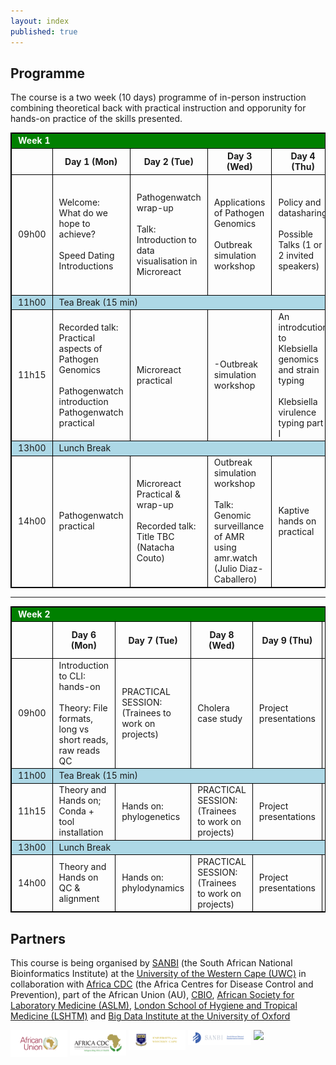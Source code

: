 ```yaml
---
layout: index
published: true
---
```

## Programme

The course is a two week (10 days) programme of in-person instruction combining theoretical back with practical instruction and opporunity for hands-on practice of the skills presented.

<!-- LEAVE THIS TABLE ALONE - the rest of the page continues where it says BELOWTHETABLE -->

<style>
    td, th, table { border: 1px solid black; }
    td, th {padding-left: 10px; padding-right: 10px; }
    th { font-weight: bold }
    .break { background: lightblue; }
    .weekheader { background: green; color: white }
</style>

<table>
  <tr class="weekheader">
    <td colspan="6">
      <strong>Week 1</strong>
    </td>
  </tr>
  <tr style="border: 1px solid black;">
    <td></td>
    <th>Day 1 (Mon)</th>
    <th>Day 2 (Tue)</th>
    <th>Day 3 (Wed)</th>
    <th>Day 4 (Thu)</th>
    <th>Day 5 (Fri)</th>
  </tr>
  <tr>
    <td>09h00</td>
    <td>Welcome: What do we hope to achieve?<br><br>Speed Dating Introductions</td>
    <td>Pathogenwatch wrap-up<br><br>Talk: Introduction to data visualisation in Microreact</td>
    <td>Applications of Pathogen Genomics<br><br>Outbreak simulation workshop</td> 
    <td>Policy and datasharing<br><br>Possible Talks (1 or 2 invited speakers)</td> 
    <td>Kaptive hands on practical: review and discussion<br><br>Klebsiella virulence typing part II</td> 
   
  
  </tr>
  <tr class="break">
    <td>11h00</td>
    <td colspan="5">Tea Break (15 min)</td>
  </tr>
  <tr>
    <td>11h15</td>
    <td>Recorded talk: Practical aspects of Pathogen Genomics<br><br>Pathogenwatch introduction<br>Pathogenwatch practical </td>
    <td>Microreact practical</td>
      <td>-Outbreak simulation workshop</td>
    <td>An introdcution to Klebsiella genomics and strain typing<br><br>Klebsiella virulence typing part I</td>
    <td>Klebsiella AMR & plasmid typing<br><br>Kleborate hands on practical </td>
      </tr>
  <tr class="break">
    <td>13h00</td>
    <td colspan="5">Lunch Break</td>
  </tr>
  <tr>
    <td>14h00</td>
    <td>Pathogenwatch practical</td>
    <td>Microreact Practical & wrap-up<br><br>Recorded talk: Title TBC (Natacha Couto)</td>
    <td>Outbreak simulation workshop<br><br>Talk: Genomic surveillance of AMR using amr.watch (Julio Diaz-Caballero)</td>
    <td>Kaptive hands on practical</td>
    <td>Kleborate hands on practical 
</td>
  </tr>
</table>

<hr>

<table>
  <tr class="weekheader">
    <td colspan="6"><strong>Week 2</strong></td>
  </tr>
  <tr>
    <td></td>
    <th>Day 6 (Mon)</th>
    <th>Day 7 (Tue)</th>
    <th>Day 8 (Wed)</th>
    <th>Day 9 (Thu)</th>
    <th>Day 10 (Fri)</th>
  </tr>
  <tr>
    <td>09h00</td>
    <td>Introduction to CLI: hands-on<br><br>Theory: File formats, long vs short reads, raw reads QC</td>
    <td>PRACTICAL SESSION: (Trainees to work on projects)</td>
    <td>Cholera case study</td>
    <td>Project presentations</td>
    <td></td>
  </tr>
  <tr class="break">
    <td>11h00</td>
    <td colspan="5">Tea Break (15 min) </td>
  </tr>
  <tr>
    <td>11h15</td>
    <td>Theory and Hands on; Conda + tool installation</td>
    <td>Hands on: phylogenetics</td>
    <td>PRACTICAL SESSION: (Trainees to work on projects)</td>
    <td>Project presentations</td>
    <td></td>
  </tr>
  <tr class="break">
    <td>13h00</td>
    <td colspan="5">Lunch Break</td>
  </tr>
  <tr>
    <td>14h00</td>
    <td>Theory and Hands on QC & alignment </td>
    <td>Hands on: phylodynamics</td>
    <td>PRACTICAL SESSION: (Trainees to work on projects)</td>
    <td>Project presentations</td>
    <td></td>
  </tr>
</table>

<!-- BELOWTHETABLE -->

## Partners

This course is being organised by [SANBI](https://www.sanbi.ac.za/) (the South African National Bioinformatics Institute) at the 
[University of the Western Cape (UWC)](https://www.uwc.ac.za/) in collaboration with [Africa CDC](https://africacdc.org) (the Africa Centres for Disease Control and Prevention), part of the African Union (AU), [CBIO](https://health.uct.ac.za/computational-biology/), [African Society for Laboratory Medicine (ASLM)](https://aslm.org/), [London School of Hygiene and Tropical Medicine (LSHTM)](https://www.lshtm.ac.uk/) and [Big Data Institute at the University of Oxford](https://www.bdi.ox.ac.uk/)

<p float="left">
  <img src="img/african_union_logo.svg" width="18%" align="top">
  <img src="img/africacdc_logo.svg" width="18%" align="top">
  <img src="img/uwc_logo.svg" width="18%" align="top">
  <img src="img/sanbi_logo.svg" width="20%" align="top">
<img src="img/asl" width="22%" align="top">
</p>

